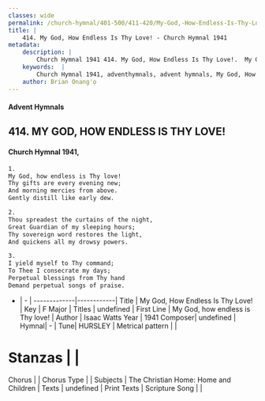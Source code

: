 ```yaml
---
classes: wide
permalink: /church-hymnal/401-500/411-420/My-God,-How-Endless-Is-Thy-Love!/
title: |
    414. My God, How Endless Is Thy Love! - Church Hymnal 1941
metadata:
    description: |
        Church Hymnal 1941 414. My God, How Endless Is Thy Love!.  My God, how endless is Thy love!  Thy gifts are every evening new;  And morning mercies from above.  Gently distill like early dew. 
    keywords:  |
        Church Hymnal 1941, adventhymnals, advent hymnals, My God, How Endless Is Thy Love!, My God, how endless is Thy love!. 
    author: Brian Onang'o
---
```


#### Advent Hymnals
## 414. MY GOD, HOW ENDLESS IS THY LOVE!
####  Church Hymnal 1941,

```txt
1.
My God, how endless is Thy love! 
Thy gifts are every evening new; 
And morning mercies from above. 
Gently distill like early dew. 

2.
Thou spreadest the curtains of the night, 
Great Guardian of my sleeping hours; 
Thy sovereign word restores the light, 
And quickens all my drowsy powers. 

3.
I yield myself to Thy command; 
To Thee I consecrate my days; 
Perpetual blessings from Thy hand 
Demand perpetual songs of praise.

```

- |   -  |
-------------|------------|
Title | My God, How Endless Is Thy Love! |
Key | F Major |
Titles | undefined |
First Line | My God, how endless is Thy love! |
Author | Isaac Watts
Year | 1941
Composer| undefined |
Hymnal|  - |
Tune| HURSLEY |
Metrical pattern | |
# Stanzas |  |
Chorus |  |
Chorus Type |  |
Subjects | The Christian Home: Home and Children |
Texts | undefined |
Print Texts | 
Scripture Song |  |
    
